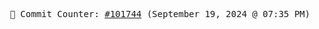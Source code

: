 <p align="center">
    <samp>
        📮 Commit Counter: <a href="https://github.com/Javascript-void0/Javascript-void0/commits/main">#101744</a> (September 19, 2024 @ 07:35 PM)
    </samp>
</p>